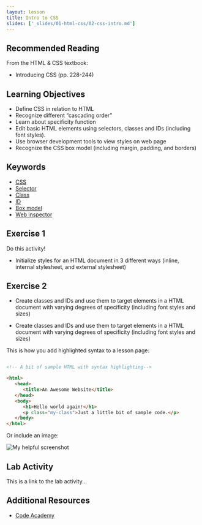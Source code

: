 ```yaml
---
layout: lesson
title: Intro to CSS
slides: ['_slides/01-html-css/02-css-intro.md']
---
```


## Recommended Reading

From the HTML & CSS textbook:

- Introducing CSS (pp. 228-244)

## Learning Objectives

- Define CSS in relation to HTML
- Recognize different “cascading order”
- Learn about specificity function
- Edit basic HTML elements using selectors, classes and IDs (including font styles).
- Use browser development tools to view styles on web page
- Recognize the CSS box model (including margin, padding, and borders)


## Keywords

- [CSS](https://developer.mozilla.org/en/docs/Web/HTML/Element)
- [Selector](#)
- [Class](#)
- [ID](#)
- [Box model](#)
- [Web inspector](#)


## Exercise 1

Do this activity!

- Initialize styles for an HTML document in 3 different ways (inline, internal stylesheet, and external stylesheet)

## Exercise 2
- Create classes and IDs and use them to target elements in a HTML document with varying degrees of specificity (including font styles and sizes)

- Create classes and IDs and use them to target elements in a HTML document with varying degrees of specificity (including font styles and sizes)

This is how you add highlighted syntax to a lesson page:

```html

<!-- A bit of sample HTML with syntax highlighting-->

<html>
   <head>
      <title>An Awesome Website</title>
   </head>
   <body>
      <h1>Hello world again!</h1>
      <p class="my-class">Just a little bit of sample code.</p>
   </body>
</html>

```

Or include an image:

![My helpful screenshot](/public/img/human-to-machine.png)

## Lab Activity

This is a link to the lab activity...

## Additional Resources

- [Code Academy](http://www.codecademy.com/learn)
